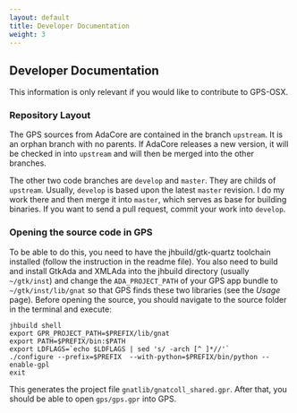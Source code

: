 ```yaml
---
layout: default
title: Developer Documentation
weight: 3
---
```


## Developer Documentation

This information is only relevant if you would like to contribute to GPS-OSX.

### Repository Layout

The GPS sources from AdaCore are contained in the branch `upstream`. It is an
orphan branch with no parents. If AdaCore releases a new version, it will be
checked in into `upstream` and will then be merged into the other branches.

The other two code branches are `develop` and `master`. They are childs of
`upstream`. Usually, `develop` is based upon the latest `master` revision.
I do my work there and then merge it into `master`, which serves as base for
building binaries. If you want to send a pull request, commit your work into
`develop`.

### Opening the source code in GPS

To be able to do this, you need to have the jhbuild/gtk-quartz toolchain
installed (follow the instruction in the readme file). You also need to build
and install GtkAda and XMLAda into the jhbuild directory (usually `~/gtk/inst`)
and change the `ADA_PROJECT_PATH` of your GPS app bundle to
`~/gtk/inst/lib/gnat` so that GPS finds these two libraries (see the _Usage_
page). Before opening the source, you should navigate to the source folder in
the terminal and execute:

    jhbuild shell
    export GPR_PROJECT_PATH=$PREFIX/lib/gnat
    export PATH=$PREFIX/bin:$PATH
    export LDFLAGS=`echo $LDFLAGS | sed 's/ -arch [^ ]*//'`
    ./configure --prefix=$PREFIX  --with-python=$PREFIX/bin/python --enable-gpl
    exit

This generates the project file `gnatlib/gnatcoll_shared.gpr`. After that, you
should be able to open `gps/gps.gpr` into GPS.